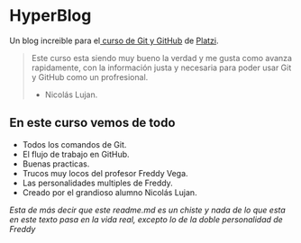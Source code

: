 # HyperBlog
Un blog increible para el[ curso de Git y GitHub](platzi.com) de [Platzi](platzi.com).

> Este curso esta siendo muy bueno la verdad y me gusta como avanza rapidamente, con la información justa y necesaria para poder usar Git y GitHub como un profresional.
>- Nicolás Lujan.

## En este curso vemos de todo
- Todos los comandos de Git.
- El flujo de trabajo en GitHub.
- Buenas practicas.
- Trucos muy locos del profesor Freddy Vega.
- Las personalidades multiples de Freddy.
- Creado por el grandioso alumno Nicolás Lujan.

*Esta de más decir que este readme.md es un chiste y nada de lo que esta en este texto pasa en la vida real, excepto lo de la doble personalidad de Freddy*